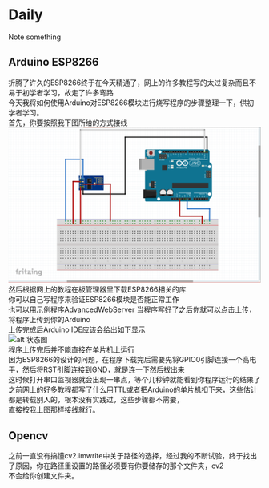 # Daily
Note something

## Arduino ESP8266

折腾了许久的ESP8266终于在今天精通了，网上的许多教程写的太过复杂而且不易于初学者学习，故走了许多弯路  
今天我将如何使用Arduino对ESP8266模块进行烧写程序的步骤整理一下，供初学者学习。  
首先，你要按照我下图所给的方式接线  
![alt 连线图](esp8266.png)  
然后根据网上的教程在板管理器里下载ESP8266相关的库  
你可以自己写程序来验证ESP8266模块是否能正常工作  
也可以用示例程序AdvancedWebServer
当程序写好了之后你就可以点击上传，将程序上传到你的Arduino  
上传完成后Arduino IDE应该会给出如下显示  
![alt 状态图](status.png)  
程序上传完后并不能直接在单片机上运行  
因为ESP8266的设计的问题，在程序下载完后需要先将GPIO0引脚连接一个高电平，然后将RST引脚连接到GND，就是连一下然后拔出来  
这时候打开串口监视器就会出现一串点，等个几秒钟就能看到你程序运行的结果了  
之前网上的好多教程都写了什么用TTL或者把Arduino的单片机扣下来，这些估计都是转载别人的，根本没有实践过，这些步骤都不需要，  
直接按我上图那样接线就行。

## Opencv

之前一直没有搞懂cv2.imwrite中关于路径的选择，经过我的不断试验，终于找出了原因，你在路径里设置的路径必须要有你要储存的那个文件夹，cv2  
不会给你创建文件夹。